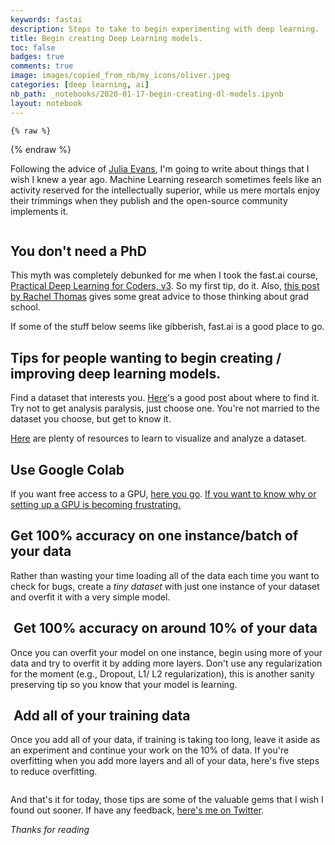 ```yaml
---
keywords: fastai
description: Steps to take to begin experimenting with deep learning.
title: Begin creating Deep Learning models.
toc: false 
badges: true
comments: true
image: images/copied_from_nb/my_icons/oliver.jpeg
categories: [deep learning, ai]
nb_path: _notebooks/2020-01-17-begin-creating-dl-models.ipynb
layout: notebook
---
```


<!--
#################################################
### THIS FILE WAS AUTOGENERATED! DO NOT EDIT! ###
#################################################
# file to edit: _notebooks/2020-01-17-begin-creating-dl-models.ipynb
-->

<div class="container" id="notebook-container">
        
    {% raw %}
    
<div class="cell border-box-sizing code_cell rendered">

</div>
    {% endraw %}

<div class="cell border-box-sizing text_cell rendered"><div class="inner_cell">
<div class="text_cell_render border-box-sizing rendered_html">
<p>Following the advice of <a href="https://jvns.ca/blog/2016/05/22/how-do-you-write-blog-posts/">Julia Evans</a>, I'm going to write about things that I wish I knew a year ago.
Machine Learning research sometimes feels like an activity reserved for the intellectually superior, while us mere mortals enjoy their trimmings when they publish and the open-source community implements it.</p>

</div>
</div>
</div>
<div class="cell border-box-sizing text_cell rendered"><div class="inner_cell">
<div class="text_cell_render border-box-sizing rendered_html">
<p><img src="https://www.scottcondron.com/images/copied_from_nb/my_icons/oliver.jpeg" alt="" title="Please, can I have an open-source implementation?"></p>

</div>
</div>
</div>
<div class="cell border-box-sizing text_cell rendered"><div class="inner_cell">
<div class="text_cell_render border-box-sizing rendered_html">
<h2 id="You-don't-need-a&#160;PhD">You don't need a&#160;PhD<a class="anchor-link" href="#You-don't-need-a&#160;PhD"> </a></h2><p>This myth was completely debunked for me when I took the fast.ai course, <a href="https://course.fast.ai/">Practical Deep Learning for Coders, v3</a>. So my first tip, do it. Also, <a href="https://www.fast.ai/2018/08/27/grad-school/">this post by Rachel Thomas</a> gives some great advice to those thinking about grad school.</p>
<p>If some of the stuff below seems like gibberish, fast.ai is a good place to go.</p>
<h2 id="Tips-for-people-wanting-to-begin-creating-/-improving-deep-learning&#160;models.">Tips for people wanting to begin creating / improving deep learning&#160;models.<a class="anchor-link" href="#Tips-for-people-wanting-to-begin-creating-/-improving-deep-learning&#160;models."> </a></h2><p>Find a dataset that interests you.
<a href="https://towardsdatascience.com/top-sources-for-machine-learning-datasets-bb6d0dc3378b">Here</a>'s a good post about where to find it. 
Try not to get analysis paralysis, just choose one. You're not married to the dataset you choose, but get to know it.</p>
<p><a href="https://www.kaggle.com/learn/overview">Here</a> are plenty of resources to learn to visualize and analyze a dataset.</p>
<h2 id="Use-Google&#160;Colab">Use Google&#160;Colab<a class="anchor-link" href="#Use-Google&#160;Colab"> </a></h2><p>If you want free access to a GPU, <a href="http://colab.research.google.com/">here you go</a>.
<a href="https://towardsdatascience.com/getting-started-with-google-colab-f2fff97f594c">If you want to know why or setting up a GPU is becoming frustrating.</a></p>
<h2 id="Get-100%-accuracy-on-one-instance/batch-of-your&#160;data">Get 100% accuracy on one instance/batch of your&#160;data<a class="anchor-link" href="#Get-100%-accuracy-on-one-instance/batch-of-your&#160;data"> </a></h2><p>Rather than wasting your time loading all of the data each time you want to check for bugs, create a <em>tiny dataset</em> with just one instance of your dataset and overfit it with a very simple model.</p>
<h2 id="&#160;Get-100%-accuracy-on-around-10%-of-your&#160;data">&#160;Get 100% accuracy on around 10% of your&#160;data<a class="anchor-link" href="#&#160;Get-100%-accuracy-on-around-10%-of-your&#160;data"> </a></h2><p>Once you can overfit your model on one instance, begin using more of your data and try to overfit it by adding more layers. Don't use any regularization for the moment (e.g., Dropout, L1/ L2 regularization), this is another sanity preserving tip so you know that your model is learning.</p>
<h2 id="&#160;Add-all-of-your-training&#160;data">&#160;Add all of your training&#160;data<a class="anchor-link" href="#&#160;Add-all-of-your-training&#160;data"> </a></h2><p>Once you add all of your data, if training is taking too long, leave it aside as an experiment and continue your work on the 10% of data. If you're overfitting when you add more layers and all of your data, here's five steps to reduce overfitting.</p>

</div>
</div>
</div>
<div class="cell border-box-sizing text_cell rendered"><div class="inner_cell">
<div class="text_cell_render border-box-sizing rendered_html">
<p><img src="https://www.scottcondron.com/images/copied_from_nb/my_icons/avoid_overfitting.jpeg" alt="" title="Source: fast.ai"></p>

</div>
</div>
</div>
<div class="cell border-box-sizing text_cell rendered"><div class="inner_cell">
<div class="text_cell_render border-box-sizing rendered_html">
<p>And that's it for today, those tips are some of the valuable gems that I wish I found out sooner.
If have any feedback, <a href="https://twitter.com/_ScottCondron">here's me on Twitter</a>.</p>
<p><em>Thanks for reading</em></p>

</div>
</div>
</div>
</div>
 

